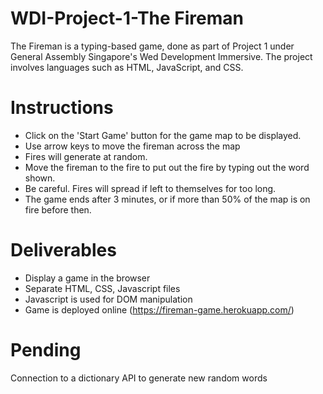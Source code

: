 # WDI-Project-1-The Fireman
The Fireman is a typing-based game, done as part of Project 1 under General Assembly Singapore's Wed Development Immersive. The project involves languages such as HTML, JavaScript, and CSS.

# Instructions
- Click on the 'Start Game' button for the game map to be displayed.
- Use arrow keys to move the fireman across the map
- Fires will generate at random.
- Move the fireman to the fire to put out the fire by typing out the word shown.
- Be careful. Fires will spread if left to themselves for too long.
- The game ends after 3 minutes, or if more than 50% of the map is on fire before then.

# Deliverables
- Display a game in the browser
- Separate HTML, CSS, Javascript files
- Javascript is used for DOM manipulation
- Game is deployed online (https://fireman-game.herokuapp.com/)

# Pending
Connection to a dictionary API to generate new random words